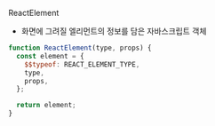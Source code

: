 ReactElement

- 화면에 그려질 엘리먼트의 정보를 담은 자바스크립트 객체

```js
function ReactElement(type, props) {
  const element = {
    $$typeof: REACT_ELEMENT_TYPE,
    type,
    props,
  };

  return element;
}
```
